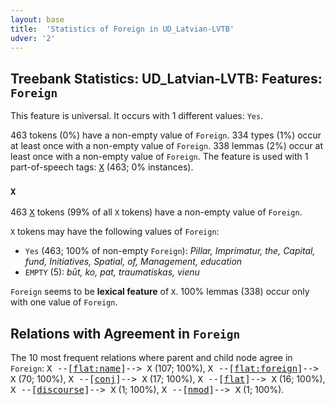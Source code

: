 ```yaml
---
layout: base
title:  'Statistics of Foreign in UD_Latvian-LVTB'
udver: '2'
---
```


## Treebank Statistics: UD_Latvian-LVTB: Features: `Foreign`

This feature is universal.
It occurs with 1 different values: `Yes`.

463 tokens (0%) have a non-empty value of `Foreign`.
334 types (1%) occur at least once with a non-empty value of `Foreign`.
338 lemmas (2%) occur at least once with a non-empty value of `Foreign`.
The feature is used with 1 part-of-speech tags: <tt><a href="lv_lvtb-pos-X.html">X</a></tt> (463; 0% instances).

### `X`

463 <tt><a href="lv_lvtb-pos-X.html">X</a></tt> tokens (99% of all `X` tokens) have a non-empty value of `Foreign`.

`X` tokens may have the following values of `Foreign`:

* `Yes` (463; 100% of non-empty `Foreign`): <em>Pillar, Imprimatur, the, Capital, fund, Initiatives, Spatial, of, Management, education</em>
* `EMPTY` (5): <em>būt, ko, pat, traumatiskas, vienu</em>

`Foreign` seems to be **lexical feature** of `X`. 100% lemmas (338) occur only with one value of `Foreign`.

## Relations with Agreement in `Foreign`

The 10 most frequent relations where parent and child node agree in `Foreign`:
<tt>X --[<tt><a href="lv_lvtb-dep-flat-name.html">flat:name</a></tt>]--> X</tt> (107; 100%),
<tt>X --[<tt><a href="lv_lvtb-dep-flat-foreign.html">flat:foreign</a></tt>]--> X</tt> (70; 100%),
<tt>X --[<tt><a href="lv_lvtb-dep-conj.html">conj</a></tt>]--> X</tt> (17; 100%),
<tt>X --[<tt><a href="lv_lvtb-dep-flat.html">flat</a></tt>]--> X</tt> (16; 100%),
<tt>X --[<tt><a href="lv_lvtb-dep-discourse.html">discourse</a></tt>]--> X</tt> (1; 100%),
<tt>X --[<tt><a href="lv_lvtb-dep-nmod.html">nmod</a></tt>]--> X</tt> (1; 100%).

